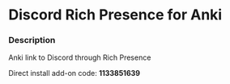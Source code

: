 # Discord Rich Presence for Anki

### Description
Anki link to Discord through Rich Presence

Direct install add-on code: **1133851639**
